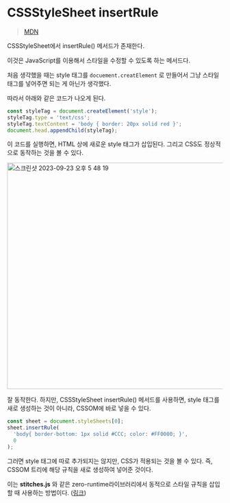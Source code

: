 # CSSStyleSheet insertRule

> [MDN](https://developer.mozilla.org/en-US/docs/Web/API/CSSStyleSheet/insertRule)

CSSStyleSheet에서 insertRule() 메서드가 존재한다.

이것은 JavaScript를 이용해서 스타일을 수정할 수 있도록 하는 메서드다.

처음 생각했을 때는 style 태그를 `docuement.creatElement` 로 만들어서 그냥 스타일 태그를 넣어주면 되는 게 아닌가 생각했다.

따라서 아래와 같은 코드가 나오게 된다.

```js
const styleTag = document.createElement('style');
styleTag.type = 'text/css';
styleTag.textContent = 'body { border: 20px solid red }';
document.head.appendChild(styleTag);
```

이 코드를 실행하면, HTML 상에 새로운 style 태그가 삽입된다. 그리고 CSS도 정상적으로 동작하는 것을 볼 수 있다.

<img width="528" alt="스크린샷 2023-09-23 오후 5 48 19" src="https://github.com/pozafly/TIL/assets/59427983/26f2c433-889a-4811-9b9f-be7fecca90a2">

잘 동작한다. 하지만, CSSStyleSheet insertRule() 메서드를 사용하면, style 태그를 새로 생성하는 것이 아니라, CSSOM에 바로 넣을 수 있다.

```js
const sheet = document.styleSheets[0];
sheet.insertRule(
  'body{ border-bottom: 1px solid #CCC; color: #FF0000; }',
  0
);
```

그러면 style 태그에 따로 추가되지는 않지만, CSS가 적용되는 것을 볼 수 있다. 즉, CSSOM 트리에 해당 규칙을 새로 생성하여 넣어준 것이다.

이는 **stitches.js** 와 같은 zero-runtime라이브러리에서 동적으로 스타일 규칙을 삽입할 때 사용하는 방법이다. ([링크](https://so-so.dev/web/css-in-js-whats-the-defference/))

